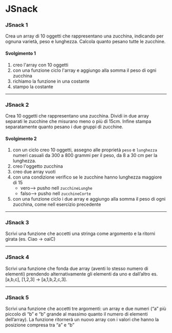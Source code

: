# JSnack

### **JSnack 1**

Crea un array di 10 oggetti che rappresentano una zucchina, indicando per ognuna varietà, peso e lunghezza.
Calcola quanto pesano tutte le zucchine.

#### Svolgimento 1

1. creo l'array con 10 oggetti
2. con una funzione ciclo l'array e aggiungo alla somma il peso di ogni zucchina
3. richiamo la funzione in una costante
4. stampo la costante

<hr>

### **JSnack 2**

Crea 10 oggetti che rappresentano una zucchina.
Dividi in due array separati le zucchine che misurano meno o più di 15cm.
Infine stampa separatamente quanto pesano i due gruppi di zucchine.

#### Svolgimento 2

1. con un ciclo creo 10 oggetti, assegno alle proprietà `peso` e `lunghezza` numeri casuali da 300 a 800 grammi per il peso, da 8 a 30 cm per la lunghezza.
2. creo l'oggetto zucchina
3. creo due array vuoti
4. con una condizione verifico se le zucchine hanno lunghezza maggiore di 15
   - vero--> pusho nell `zucchineLunghe`
   - falso--> pusho nell `zucchineCorte`
5. con una funzione ciclo i due array e aggiungo alla somma il peso di ogni zucchina, come nell esercizio precedente

<hr>

### **JSnack 3**

Scrivi una funzione che accetti una stringa come argomento e la ritorni girata (es. Ciao -> oaiC)

<hr>

### **JSnack 4**

Scrivi una funzione che fonda due array (aventi lo stesso numero di elementi) prendendo alternativamente gli elementi da uno e dall’altro
es. [a,b,c], [1,2,3] → [a,1,b,2,c,3].

<hr>

### **JSnack 5**

Scrivi una funzione che accetti tre argomenti:
un array e due numeri (“a” più piccolo di “b” e “b” grande al massimo quanto il numero di elementi dell’array).
La funzione ritornerà un nuovo array con i valori che hanno la posizione compresa tra “a” e “b”
